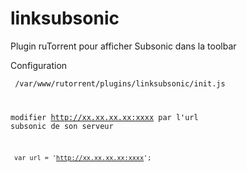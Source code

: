 linksubsonic
============

Plugin ruTorrent pour afficher Subsonic dans la toolbar 

Configuration 

<code> /var/www/rutorrent/plugins/linksubsonic/init.js 

 modifier http://xx.xx.xx.xx:xxxx par l'url subsonic de son serveur 

<code> var url = 'http://xx.xx.xx.xx:xxxx';
